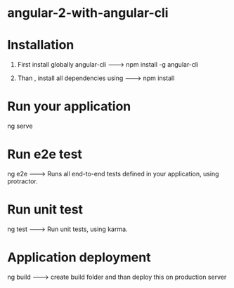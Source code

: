 # angular-2-with-angular-cli

# Installation

1) First install globally angular-cli --->
npm install -g angular-cli

2) Than , install all dependencies using --->
npm install

# Run your application

ng serve

# Run e2e test

ng e2e --->
Runs all end-to-end tests defined in your application, using protractor.

# Run unit test

ng test --->
Run unit tests, using karma.

# Application deployment

ng build ---> 
create build folder and than deploy this on production server
